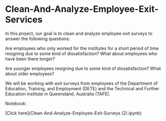 # Clean-And-Analyze-Employee-Exit-Services

In this project, our goal is to clean and analyze employee exit surveys to answer the following questions:

Are employees who only worked for the institutes for a short period of time resigning due to some kind of dissatisfaction? What about employees who have been there longer?

Are younger employees resigning due to some kind of dissatisfaction? What about older employees?

We will be working with exit surveys from employees of the Department of Education, Training, and Employment (DETE) and the Technical and Further Education institute in Queensland, Australia (TAFE).

Notebook:

[Click here](Clean-And-Analyze-Employee-Exit-Surveys (2).ipynb)
